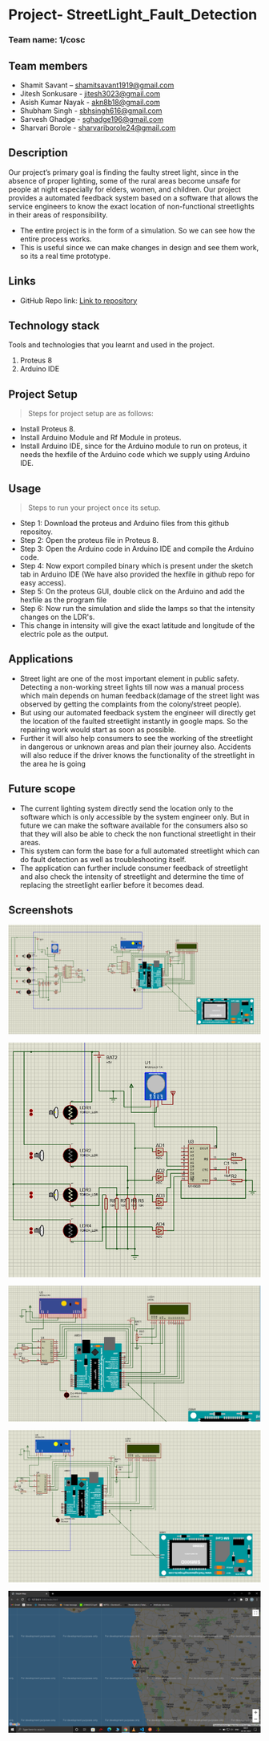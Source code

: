 # Project- StreetLight_Fault_Detection

### Team name: 1/cosc

## Team members

- Shamit Savant – shamitsavant1919@gmail.com
- Jitesh Sonkusare - jitesh3023@gmail.com
- Asish Kumar Nayak - akn8b18@gmail.com
- Shubham Singh - sbhsingh616@gmail.com
- Sarvesh Ghadge - sghadge196@gmail.com
- Sharvari Borole - sharvariborole24@gmail.com

## Description

Our project’s primary goal is finding the faulty street light, since in the absence of proper lighting, some of the rural areas become unsafe for people at night especially for elders, women, and children. Our project provides a automated feedback system based on a software that allows the service engineers to know the exact location of non-functional streetlights in their areas of responsibility.

- The entire project is in the form of a simulation. So we can see how the entire process works.
- This is useful since we can make changes in design and see them work, so its a real time prototype.

## Links

- GitHub Repo link: [Link to repository](https://github.com/your-repo-link)

## Technology stack

Tools and technologies that you learnt and used in the project.

1. Proteus 8
2. Arduino IDE

## Project Setup

> Steps for project setup are as follows:

- Install Proteus 8.
- Install Arduino Module and Rf Module in proteus.
- Install Arduino IDE, since for the Arduino module to run on proteus, it needs the hexfile of the Arduino code which we supply using Arduino IDE.

## Usage

> Steps to run your project once its setup.

- Step 1: Download the proteus and Arduino files from this github repositoy.
- Step 2: Open the proteus file in Proteus 8.
- Step 3: Open the Arduino code in Arduino IDE and compile the Arduino code.
- Step 4: Now export compiled binary which is present under the sketch tab in Arduino IDE (We have also provided the hexfile in github repo for easy access).
- Step 5: On the proteus GUI, double click on the Arduino and add the hexfile as the program file
- Step 6: Now run the simulation and slide the lamps so that the intensity changes on the LDR's.
- This change in intensity will give the exact latitude and longitude of the electric pole as the output.

## Applications

- Street light are one of the most important element in public safety. Detecting a non-working street lights till now was a manual process which main depends on human feedback(damage of the street light was observed by getting the complaints from the colony/street people).
- But using our automated feedback system the engineer will directly get the location of the faulted streetlight instantly in google maps. So the repairing work would start as soon as possible.
- Further it will also help consumers to see the working of the streetlight in dangerous or unknown areas and plan their journey also. Accidents will also reduce if the driver knows the functionality of the streetlight in the area he is going

## Future scope

- The current lighting system directly send the location only to the software which is only accessible by the system engineer only. But in future we can make the software available for the consumers also so that they will also be able to check the non functional streetlight in their areas.
- This system can form the base for a full automated streetlight which can do fault detection as well as troubleshooting itself.
- The application can further include consumer feedback of streetlight and also check the intensity of streetlight and determine the time of replacing the streetlight earlier before it becomes dead.

## Screenshots

![Screenshot alt text](<./Images/Screenshot%20(657).png>)

![Screenshot alt text](<./Images/Screenshot%20(658).png>)

![Screenshot alt text](<./Images/Screenshot%20(659).png>)

![Screenshot alt text](<./Images/Screenshot%20(660).png>)

![Screenshot alt text](<./Images/Screenshot%20(927).png>)
